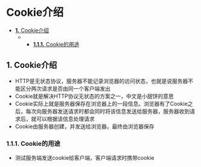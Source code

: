 # Cookie介绍

* [**1.** Cookie介绍](cookie-jie-shao.md#cookie介绍)
  * * [**1.1.1.** Cookie的用途](cookie-jie-shao.md#cookie的用途)

## 1. Cookie介绍 <a id="cookie&#x4ECB;&#x7ECD;"></a>

* HTTP是无状态协议，服务器不能记录浏览器的访问状态，也就是说服务器不能区分两次请求是否由同一个客户端发出
* Cookie就是解决HTTP协议无状态的方案之一，中文是小甜饼的意思
* Cookie实际上就是服务器保存在浏览器上的一段信息。浏览器有了Cookie之后，每次向服务器发送请求时都会同时将该信息发送给服务器，服务器收到请求后，就可以根据该信息处理请求
* Cookie由服务器创建，并发送给浏览器，最终由浏览器保存

### 1.1.1. Cookie的用途 <a id="cookie&#x7684;&#x7528;&#x9014;"></a>

* 测试服务端发送cookie给客户端，客户端请求时携带cookie

